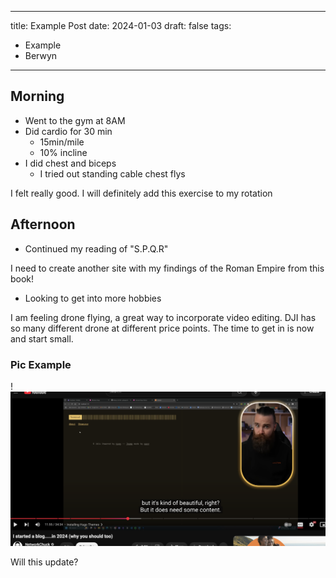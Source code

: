 
---
title: Example Post
date: 2024-01-03
draft: false
tags:
  - Example
  - Berwyn
---

## Morning

- Went to the gym at 8AM
- Did cardio for 30 min
	- 15min/mile
	- 10% incline
- I did chest and biceps
	- I tried out standing cable chest flys

I felt really good. I will definitely add this exercise to my rotation

## Afternoon 

- Continued my reading of "S.P.Q.R"

I need to create another site with my findings of the Roman Empire from this book!

- Looking to get into more hobbies

I am feeling drone flying, a great way to incorporate video editing. DJI has so many different drone at different price points. The time to get in is now and start small. 



### Pic Example 


!![Image Description](/images/Screenshot%202025-01-03%20at%206.02.51%20PM.png)


Will this update?